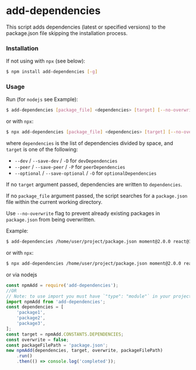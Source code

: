 # add-dependencies

This script adds dependencies (latest or specified versions) to the package.json file skipping the installation process.

### Installation

If not using with `npx` (see below):

```sh
$ npm install add-dependencies [-g]
```

### Usage

Run (for `nodejs` see Example):

```sh
$ add-dependencies [package_file] <dependencies> [target] [--no-overwrite]
```

or with `npx`:

```sh
$ npx add-dependencies [package_file] <dependencies> [target] [--no-overwrite]
```

where `dependencies` is the list of dependencies divided by space, and `target` is one of the following:
* `--dev` / `--save-dev` / `-D` for `devDependencies`
* `--peer` / `--save-peer` / `-P` for `peerDependencies`
* `--optional` / `--save-optional` / `-O` for `optionalDependencies`

If no `target` argument passed, dependencies are written to `dependencies`.

If no `package_file` argument passed, the script searches for a `package.json` file within the current working directory.

Use `--no-overwrite` flag to prevent already existing packages in `package.json` from being overwritten.

Example:

```sh
$ add-dependencies /home/user/project/package.json moment@2.0.0 react@16.8 redux eslint --dev
```

or with `npx`:

```sh
$ npx add-dependencies /home/user/project/package.json moment@2.0.0 react@16.8 redux eslint --dev
```

or via nodejs

```js
const npmAdd = require('add-dependencies');
//OR
// Note: to use import you must have `"type": "module"` in your projects package.json
import npmAdd from 'add-dependencies';
const dependencies = [
    'package1',
    'package2',
    'package3',
];
const target = npmAdd.CONSTANTS.DEPENDENCIES;
const overwrite = false;
const packageFilePath = 'package.json';
new npmAdd(dependencies, target, overwrite, packageFilePath)
    .run()
    .then(() => console.log('completed'));
```